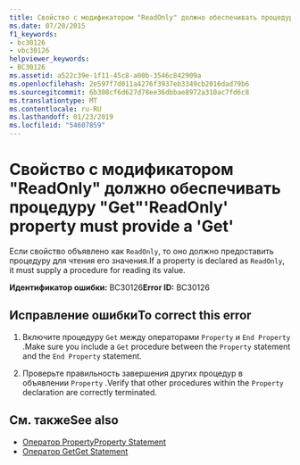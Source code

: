 ```yaml
---
title: Свойство с модификатором "ReadOnly" должно обеспечивать процедуру "Get"
ms.date: 07/20/2015
f1_keywords:
- bc30126
- vbc30126
helpviewer_keywords:
- BC30126
ms.assetid: a522c39e-1f11-45c8-a00b-3546c842909a
ms.openlocfilehash: 2e597f7d011a4276f3937eb3349cb2016dad79b6
ms.sourcegitcommit: 6b308cf6d627d78ee36dbbae8972a310ac7fd6c8
ms.translationtype: MT
ms.contentlocale: ru-RU
ms.lasthandoff: 01/23/2019
ms.locfileid: "54607859"
---
```

# <a name="readonly-property-must-provide-a-get"></a><span data-ttu-id="77892-102">Свойство с модификатором "ReadOnly" должно обеспечивать процедуру "Get"</span><span class="sxs-lookup"><span data-stu-id="77892-102">'ReadOnly' property must provide a 'Get'</span></span>
<span data-ttu-id="77892-103">Если свойство объявлено как `ReadOnly`, то оно должно предоставить процедуру для чтения его значения.</span><span class="sxs-lookup"><span data-stu-id="77892-103">If a property is declared as `ReadOnly`, it must supply a procedure for reading its value.</span></span>  
  
 <span data-ttu-id="77892-104">**Идентификатор ошибки:** BC30126</span><span class="sxs-lookup"><span data-stu-id="77892-104">**Error ID:** BC30126</span></span>  
  
## <a name="to-correct-this-error"></a><span data-ttu-id="77892-105">Исправление ошибки</span><span class="sxs-lookup"><span data-stu-id="77892-105">To correct this error</span></span>  
  
1.  <span data-ttu-id="77892-106">Включите процедуру `Get` между операторами `Property` и `End Property` .</span><span class="sxs-lookup"><span data-stu-id="77892-106">Make sure you include a `Get` procedure between the `Property` statement and the `End Property` statement.</span></span>  
  
2.  <span data-ttu-id="77892-107">Проверьте правильность завершения других процедур в объявлении `Property` .</span><span class="sxs-lookup"><span data-stu-id="77892-107">Verify that other procedures within the `Property` declaration are correctly terminated.</span></span>  
  
## <a name="see-also"></a><span data-ttu-id="77892-108">См. также</span><span class="sxs-lookup"><span data-stu-id="77892-108">See also</span></span>
- [<span data-ttu-id="77892-109">Оператор Property</span><span class="sxs-lookup"><span data-stu-id="77892-109">Property Statement</span></span>](../../visual-basic/language-reference/statements/property-statement.md)
- [<span data-ttu-id="77892-110">Оператор Get</span><span class="sxs-lookup"><span data-stu-id="77892-110">Get Statement</span></span>](../../visual-basic/language-reference/statements/get-statement.md)

